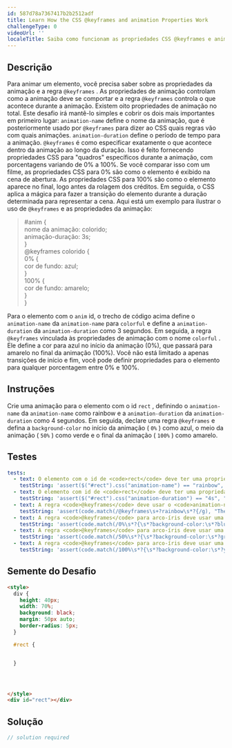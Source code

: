 ```yaml
---
id: 587d78a7367417b2b2512adf
title: Learn How the CSS @keyframes and animation Properties Work
challengeType: 0
videoUrl: ''
localeTitle: Saiba como funcionam as propriedades CSS @keyframes e animação
---
```


## Descrição
<section id="description"> Para animar um elemento, você precisa saber sobre as propriedades da animação e a regra <code>@keyframes</code> . As propriedades de animação controlam como a animação deve se comportar e a regra <code>@keyframes</code> controla o que acontece durante a animação. Existem oito propriedades de animação no total. Este desafio irá mantê-lo simples e cobrir os dois mais importantes em primeiro lugar: <code>animation-name</code> define o nome da animação, que é posteriormente usado por <code>@keyframes</code> para dizer ao CSS quais regras vão com quais animações. <code>animation-duration</code> define o período de tempo para a animação. <code>@keyframes</code> é como especificar exatamente o que acontece dentro da animação ao longo da duração. Isso é feito fornecendo propriedades CSS para &quot;quadros&quot; específicos durante a animação, com porcentagens variando de 0% a 100%. Se você comparar isso com um filme, as propriedades CSS para 0% são como o elemento é exibido na cena de abertura. As propriedades CSS para 100% são como o elemento aparece no final, logo antes da rolagem dos créditos. Em seguida, o CSS aplica a mágica para fazer a transição do elemento durante a duração determinada para representar a cena. Aqui está um exemplo para ilustrar o uso de <code>@keyframes</code> e as propriedades da animação: <blockquote> #anim { <br> nome da animação: colorido; <br> animação-duração: 3s; <br> } <br> @keyframes colorido { <br> 0% { <br> cor de fundo: azul; <br> } <br> 100% { <br> cor de fundo: amarelo; <br> } <br> } </blockquote> Para o elemento com o <code>anim</code> id, o trecho de código acima define o <code>animation-name</code> da <code>animation-name</code> para <code>colorful</code> e define a <code>animation-duration</code> da <code>animation-duration</code> como 3 segundos. Em seguida, a regra <code>@keyframes</code> vinculada às propriedades de animação com o nome <code>colorful</code> . Ele define a cor para azul no início da animação (0%), que passará para amarelo no final da animação (100%). Você não está limitado a apenas transições de início e fim, você pode definir propriedades para o elemento para qualquer porcentagem entre 0% e 100%. </section>

## Instruções
<section id="instructions"> Crie uma animação para o elemento com o id <code>rect</code> , definindo o <code>animation-name</code> da <code>animation-name</code> como rainbow e a <code>animation-duration</code> da <code>animation-duration</code> como 4 segundos. Em seguida, declare uma regra <code>@keyframes</code> e defina a <code>background-color</code> no início da animação ( <code>0%</code> ) como azul, o meio da animação ( <code>50%</code> ) como verde e o final da animação ( <code>100%</code> ) como amarelo. </section>

## Testes
<section id='tests'>

```yml
tests:
  - text: O elemento com o id de <code>rect</code> deve ter uma propriedade de <code>animation-name</code> com um valor de arco-íris.
    testString: 'assert($("#rect").css("animation-name") == "rainbow", "The element with id of <code>rect</code> should have an <code>animation-name</code> property with a value of rainbow.");'
  - text: O elemento com id de <code>rect</code> deve ter uma propriedade de <code>animation-duration</code> com um valor de 4s.
    testString: 'assert($("#rect").css("animation-duration") == "4s", "The element with id of <code>rect</code> should have an <code>animation-duration</code> property with a value of 4s.");'
  - text: A regra <code>@keyframes</code> deve usar o <code>animation-name</code> da <code>animation-name</code> do arco <code>animation-name</code> íris.
    testString: 'assert(code.match(/@keyframes\s+?rainbow\s*?{/g), "The <code>@keyframes</code> rule should use the <code>animation-name</code> of rainbow.");'
  - text: A regra <code>@keyframes</code> para arco-íris deve usar uma <code>background-color</code> de fundo azul em 0%.
    testString: 'assert(code.match(/0%\s*?{\s*?background-color:\s*?blue;\s*?}/gi), "The <code>@keyframes</code> rule for rainbow should use a <code>background-color</code> of blue at 0%.");'
  - text: A regra <code>@keyframes</code> para arco-íris deve usar uma <code>background-color</code> de fundo verde em 50%.
    testString: 'assert(code.match(/50%\s*?{\s*?background-color:\s*?green;\s*?}/gi), "The <code>@keyframes</code> rule for rainbow should use a <code>background-color</code> of green at 50%.");'
  - text: A regra <code>@keyframes</code> para arco-íris deve usar uma <code>background-color</code> de <code>background-color</code> de amarelo em 100%.
    testString: 'assert(code.match(/100%\s*?{\s*?background-color:\s*?yellow;\s*?}/gi), "The <code>@keyframes</code> rule for rainbow should use a <code>background-color</code> of yellow at 100%.");'

```

</section>

## Semente do Desafio
<section id='challengeSeed'>

<div id='html-seed'>

```html
<style>
  div {
    height: 40px;
    width: 70%;
    background: black;
    margin: 50px auto;
    border-radius: 5px;
  }

  #rect {


  }




</style>
<div id="rect"></div>

```

</div>



</section>

## Solução
<section id='solution'>

```js
// solution required
```
</section>
